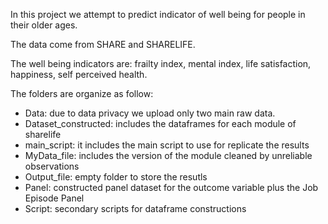In this project we attempt to predict indicator of well being for people in their older ages.

The data come from SHARE and SHARELIFE. 

The well being indicators are: frailty index, mental index, life satisfaction, happiness, self perceived health. 

The folders are organize as follow:

 * Data: due to data privacy we upload only two main raw data.
 * Dataset_constructed: includes the dataframes for each module of sharelife
 * main_script: it includes the main script to use for replicate the results
 * MyData_file: includes the version of the module cleaned by unreliable observations
 * Output_file: empty folder to store the resutls
 * Panel: constructed panel dataset for the outcome variable plus the Job Episode Panel
 * Script: secondary scripts for dataframe constructions
